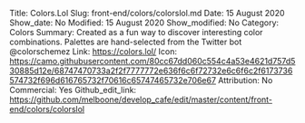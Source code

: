 Title: Colors.Lol
Slug: front-end/colors/colorslol.md
Date: 15 August 2020
Show_date: No
Modified: 15 August 2020
Show_modified: No
Category: Colors
Summary: Created as a fun way to discover interesting color combinations. Palettes are hand-selected from the Twitter bot @colorschemez
Link: https://colors.lol/
Icon: https://camo.githubusercontent.com/80cc67dd060c554c4a53e4621d757d530885d12e/68747470733a2f2f7777772e636f6c6f72732e6c6f6c2f6173736574732f696d616765732f70616c65747465732e706e67
Attribution: No
Commercial: Yes
Github_edit_link: https://github.com/melboone/develop_cafe/edit/master/content/front-end/colors/colorslol